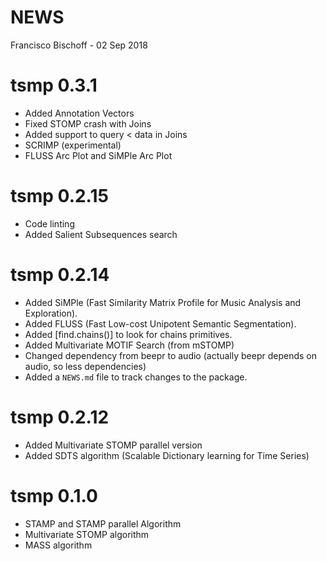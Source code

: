 NEWS
================
Francisco Bischoff
\- 02 Sep 2018

<!-- NEWS.md is generated from NEWS.Rmd. Please edit that file -->

# tsmp 0.3.1

  - Added Annotation Vectors
  - Fixed STOMP crash with Joins
  - Added support to query \< data in Joins
  - SCRIMP (experimental)
  - FLUSS Arc Plot and SiMPle Arc Plot

# tsmp 0.2.15

  - Code linting
  - Added Salient Subsequences search

# tsmp 0.2.14

  - Added SiMPle (Fast Similarity Matrix Profile for Music Analysis and
    Exploration).
  - Added FLUSS (Fast Low-cost Unipotent Semantic Segmentation).
  - Added \[find.chains()\] to look for chains primitives.
  - Added Multivariate MOTIF Search (from mSTOMP)
  - Changed dependency from beepr to audio (actually beepr depends on
    audio, so less dependencies)
  - Added a `NEWS.md` file to track changes to the package.

# tsmp 0.2.12

  - Added Multivariate STOMP parallel version
  - Added SDTS algorithm (Scalable Dictionary learning for Time Series)

# tsmp 0.1.0

  - STAMP and STAMP parallel Algorithm
  - Multivariate STOMP algorithm
  - MASS algorithm
